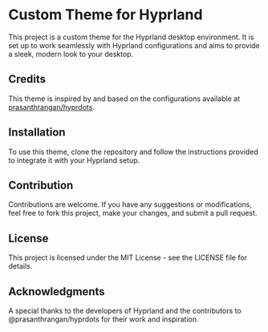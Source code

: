 # Custom Theme for Hyprland

This project is a custom theme for the Hyprland desktop environment. It is set up to work seamlessly with Hyprland configurations and aims to provide a sleek, modern look to your desktop.

## Credits
This theme is inspired by and based on the configurations available at [prasanthrangan/hyprdots](https://github.com/prasanthrangan/hyprdots/).

## Installation
To use this theme, clone the repository and follow the instructions provided to integrate it with your Hyprland setup.

## Contribution
Contributions are welcome. If you have any suggestions or modifications, feel free to fork this project, make your changes, and submit a pull request.

## License
This project is licensed under the MIT License - see the LICENSE file for details.

## Acknowledgments
A special thanks to the developers of Hyprland and the contributors to @prasanthrangan/hyprdots for their work and inspiration.


